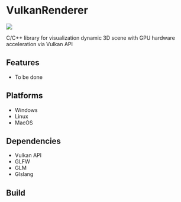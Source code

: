 # VulkanRenderer

[![](https://github.com/EgorOrachyov/VulkanRenderer/blob/master/.github/workflows/projectcpp.yml/badge.svg)](https://github.com/EgorOrachyov/VulkanRenderer/actions)

C/C++ library for visualization dynamic 3D scene with GPU hardware acceleration via Vulkan API

## Features
* To be done

## Platforms
* Windows
* Linux
* MacOS

## Dependencies
* Vulkan API
* GLFW
* GLM
* Glslang

## Build

